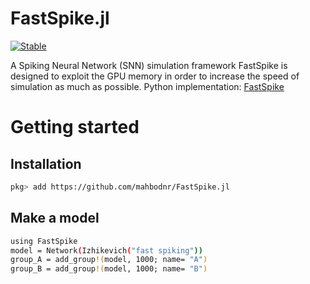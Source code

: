 # FastSpike.jl

[![Stable](https://img.shields.io/badge/docs-stable-blue.svg)](https://MahbodNr.github.io/FastSpike.jl/stable)

A Spiking Neural Network (SNN) simulation framework
FastSpike is designed to exploit the GPU memory in order to increase the speed of simulation as much as possible.
Python implementation: [FastSpike](https://github.com/mahbodnr/FastSpike)

# Getting started
## Installation
  ```bash
  pkg> add https://github.com/mahbodnr/FastSpike.jl
  ```

## Make a model
  ```bash
  using FastSpike
  model = Network(Izhikevich("fast spiking"))
  group_A = add_group!(model, 1000; name= "A")
  group_B = add_group!(model, 1000; name= "B")
  ```
